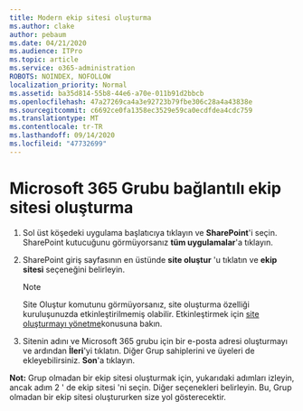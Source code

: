 ```yaml
---
title: Modern ekip sitesi oluşturma
ms.author: clake
author: pebaum
ms.date: 04/21/2020
ms.audience: ITPro
ms.topic: article
ms.service: o365-administration
ROBOTS: NOINDEX, NOFOLLOW
localization_priority: Normal
ms.assetid: ba35d814-55b8-44e6-a70e-011b91d2bbcb
ms.openlocfilehash: 47a27269ca4a3e92723b79fbe306c28a4a43838e
ms.sourcegitcommit: c6692ce0fa1358ec3529e59ca0ecdfdea4cdc759
ms.translationtype: MT
ms.contentlocale: tr-TR
ms.lasthandoff: 09/14/2020
ms.locfileid: "47732699"
---
```

# <a name="create-a-microsoft-365-group-connected-team-site"></a>Microsoft 365 Grubu bağlantılı ekip sitesi oluşturma

1. Sol üst köşedeki uygulama başlatıcıya tıklayın ve **SharePoint**'i seçin. SharePoint kutucuğunu görmüyorsanız **tüm uygulamalar**'a tıklayın.
    
2. SharePoint giriş sayfasının en üstünde **site oluştur** 'u tıklatın ve **ekip sitesi** seçeneğini belirleyin. 
    
    > [!NOTE]
    > Site Oluştur komutunu görmüyorsanız, site oluşturma özelliği kuruluşunuzda etkinleştirilmemiş olabilir. Etkinleştirmek için [site oluşturmayı yönetme](https://go.microsoft.com/fwlink/?linkid=2009644)konusuna bakın. 
  
3. Sitenin adını ve Microsoft 365 grubu için bir e-posta adresi oluşturmayı ve ardından **İleri**'yi tıklatın. Diğer Grup sahiplerini ve üyeleri de ekleyebilirsiniz. **Son**'a tıklayın.
  
 **Not:** Grup olmadan bir ekip sitesi oluşturmak için, yukarıdaki adımları izleyin, ancak adım 2 ' de ekip sitesi 'ni seçin. Diğer seçenekleri belirleyin. Bu, Grup olmadan bir ekip sitesi oluştururken size yol gösterecektir. 
    

